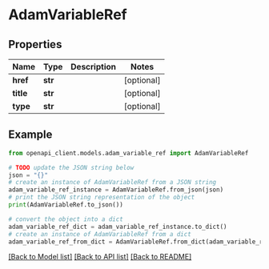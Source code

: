 # AdamVariableRef


## Properties

Name | Type | Description | Notes
------------ | ------------- | ------------- | -------------
**href** | **str** |  | [optional] 
**title** | **str** |  | [optional] 
**type** | **str** |  | [optional] 

## Example

```python
from openapi_client.models.adam_variable_ref import AdamVariableRef

# TODO update the JSON string below
json = "{}"
# create an instance of AdamVariableRef from a JSON string
adam_variable_ref_instance = AdamVariableRef.from_json(json)
# print the JSON string representation of the object
print(AdamVariableRef.to_json())

# convert the object into a dict
adam_variable_ref_dict = adam_variable_ref_instance.to_dict()
# create an instance of AdamVariableRef from a dict
adam_variable_ref_from_dict = AdamVariableRef.from_dict(adam_variable_ref_dict)
```
[[Back to Model list]](../README.md#documentation-for-models) [[Back to API list]](../README.md#documentation-for-api-endpoints) [[Back to README]](../README.md)


